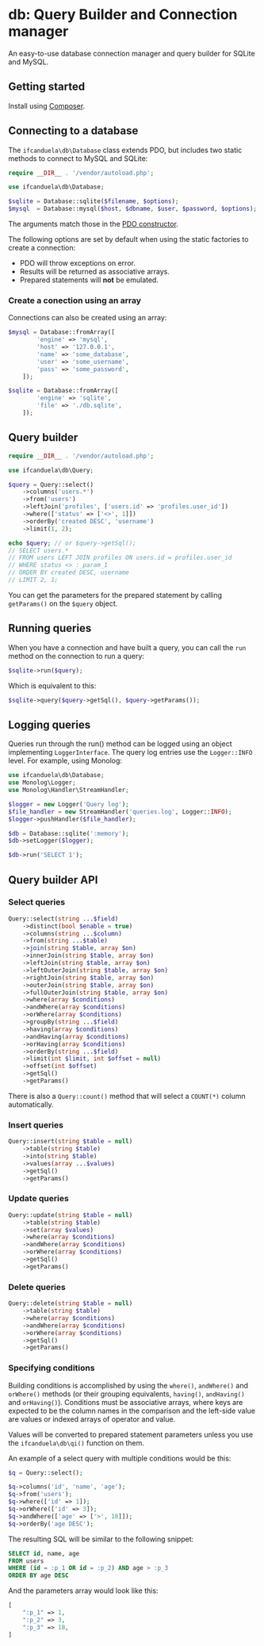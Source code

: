 # db: Query Builder and Connection manager

An easy-to-use database connection manager and query builder for SQLite and MySQL.

## Getting started

Install using [Composer](https://getcomposer.org).

## Connecting to a database

The `ifcanduela\db\Database` class extends PDO, but includes two static methods to connect
to MySQL and SQLite:

```php
require __DIR__ . '/vendor/autoload.php';

use ifcanduela\db\Database;

$sqlite = Database::sqlite($filename, $options);
$mysql  = Database::mysql($host, $dbname, $user, $password, $options);
```

The arguments match those in the [PDO constructor](http://php.net/manual/en/pdo.construct.php).

The following options are set by default when using the static factories to create a connection:

- PDO will throw exceptions on error.
- Results will be returned as associative arrays.
- Prepared statements will **not** be emulated.

### Create a conection using an array

Connections can also be created using an array:

```php
$mysql = Database::fromArray([
        'engine' => 'mysql',
        'host' => '127.0.0.1',
        'name' => 'some_database',
        'user' => 'some_username',
        'pass' => 'some_password',
    ]);

$sqlite = Database::fromArray([
        'engine' => 'sqlite',
        'file' => './db.sqlite',
    ]);

```

## Query builder

```php
require __DIR__ . '/vendor/autoload.php';

use ifcanduela\db\Query;

$query = Query::select()
    ->columns('users.*')
    ->from('users')
    ->leftJoin('profiles', ['users.id' => 'profiles.user_id'])
    ->where(['status' => ['<>', 1]])
    ->orderBy('created DESC', 'username')
    ->limit(1, 2);

echo $query; // or $query->getSql();
// SELECT users.*
// FROM users LEFT JOIN profiles ON users.id = profiles.user_id
// WHERE status <> :_param_1
// ORDER BY created DESC, username
// LIMIT 2, 1;
```

You can get the parameters for the prepared statement by calling `getParams()` on the `$query`
object.

## Running queries

When you have a connection and have built a query, you can call the `run` method on the connection
to run a query:

```php
$sqlite->run($query);
```

Which is equivalent to this:

```php
$sqlite->query($query->getSql(), $query->getParams());
```

## Logging queries

Queries run through the run() method can be logged using an object implementing `LoggerInterface`.
The query log entries use the `Logger::INFO` level. For example, using Monolog:

```php
use ifcanduela\db\Database;
use Monolog\Logger;
use Monolog\Handler\StreamHandler;

$logger = new Logger('Query log');
$file_handler = new StreamHandler('queries.log', Logger::INFO);
$logger->pushHandler($file_handler);

$db = Database::sqlite(':memory');
$db->setLogger($logger);

$db->run('SELECT 1');
```

## Query builder API

### Select queries

```php
Query::select(string ...$field)
    ->distinct(bool $enable = true)
    ->columns(string ...$column)
    ->from(string ...$table)
    ->join(string $table, array $on)
    ->innerJoin(string $table, array $on)
    ->leftJoin(string $table, array $on)
    ->leftOuterJoin(string $table, array $on)
    ->rightJoin(string $table, array $on)
    ->outerJoin(string $table, array $on)
    ->fullOuterJoin(string $table, array $on)
    ->where(array $conditions)
    ->andWhere(array $conditions)
    ->orWhere(array $conditions)
    ->groupBy(string ...$field)
    ->having(array $conditions)
    ->andHaving(array $conditions)
    ->orHaving(array $conditions)
    ->orderBy(string ...$field)
    ->limit(int $limit, int $offset = null)
    ->offset(int $offset)
    ->getSql()
    ->getParams()
```

There is also a `Query::count()`  method that will select a `COUNT(*)` column 
automatically.

### Insert queries

```php
Query::insert(string $table = null)
    ->table(string $table)
    ->into(string $table)
    ->values(array ...$values)
    ->getSql()
    ->getParams()
```

### Update queries

```php
Query::update(string $table = null)
    ->table(string $table)
    ->set(array $values)
    ->where(array $conditions)
    ->andWhere(array $conditions)
    ->orWhere(array $conditions)
    ->getSql()
    ->getParams()
```

### Delete queries

```php
Query::delete(string $table = null)
    ->table(string $table)
    ->where(array $conditions)
    ->andWhere(array $conditions)
    ->orWhere(array $conditions)
    ->getSql()
    ->getParams()
```

### Specifying conditions

Building conditions is accomplished by using the `where()`, `andWhere()` and `orWhere()` 
methods (or their grouping equivalents, `having()`, `andHaving()` and `orHaving()`). 
Conditions must be associative arrays, where keys are expected to be the column names 
in the comparison and the left-side value are values or indexed arrays of operator and 
value.

Values will be converted to prepared statement parameters unless you use the 
`ifcanduela\db\qi()` function on them.

An example of a select query with multiple conditions would be this:

```php
$q = Query::select();

$q->columns('id', 'name', 'age');
$q->from('users');
$q->where(['id' => 1]);
$q->orWhere(['id' => 3]);
$q->andWhere(['age' => ['>', 18]]);
$q->orderBy('age DESC');
```

The resulting SQL will be similar to the following snippet:

```sql
SELECT id, name, age 
FROM users 
WHERE (id = :p_1 OR id = :p_2) AND age > :p_3
ORDER BY age DESC
```

And the parameters array would look like this:

```php
[
    ":p_1" => 1,
    ":p_2" => 3,
    ":p_3" => 18,
]
```
